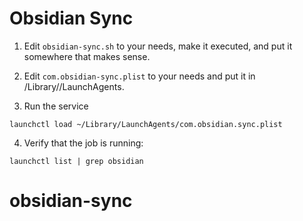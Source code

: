 # Obsidian Sync


1. Edit `obsidian-sync.sh` to your needs, make it executed, and put it somewhere that makes sense.

2. Edit `com.obsidian-sync.plist` to your needs and put it in /Library/<USERNAME>/LaunchAgents.

3. Run the service

```
launchctl load ~/Library/LaunchAgents/com.obsidian.sync.plist
```

4. Verify that the job is running:
```
launchctl list | grep obsidian

```


# obsidian-sync
